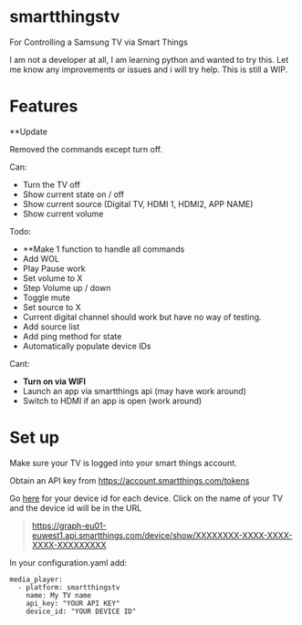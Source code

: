 # smartthingstv
For Controlling a Samsung TV via Smart Things

I am not a developer at all, I am learning python and wanted to try this. Let me know any improvements or issues and i will try help. This is still a WIP.

# Features

**Update 

Removed the commands except turn off. 

Can:
-   Turn the TV off
-   Show current state on / off
-   Show current source (Digital TV, HDMI 1, HDMI2, APP NAME)
-   Show current volume


Todo:
-  **Make 1 function to handle all commands
-  Add WOL
-  Play Pause work
-  Set volume to X
-  Step Volume up / down
-  Toggle mute
-  Set source to X
-  Current digital channel should work but have no way of testing.
-  Add source list
-  Add ping method for state
-  Automatically populate device IDs


Cant:
- **Turn on via WIFI**
- Launch an app via smartthings api (may have work around)
- Switch to HDMI if an app is open (work around)

# Set up
Make sure your TV is logged into your smart things account.

Obtain an API key from https://account.smartthings.com/tokens

Go [here](https://graph-eu01-euwest1.api.smartthings.com/device/list) for your device id for each device. Click on the name of your TV and the device id will be in the URL

> https://graph-eu01-euwest1.api.smartthings.com/device/show/XXXXXXXX-XXXX-XXXX-XXXX-XXXXXXXXX

In your configuration.yaml add:

```
media_player:
  - platform: smartthingstv
    name: My TV name
    api_key: "YOUR API KEY"
    device_id: "YOUR DEVICE ID"
```






